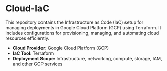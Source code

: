# Cloud-IaC  

This repository contains the Infrastructure as Code (IaC) setup for managing deployments in Google Cloud Platform (GCP) using Terraform. It includes configurations for provisioning, managing, and automating cloud resources efficiently. 

- **Cloud Provider:** Google Cloud Platform (GCP)  
- **IaC Tool:** Terraform  
- **Deployment Scope:** Infrastructure, networking, compute, storage, IAM, and other GCP services  
